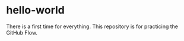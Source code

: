 # hello-world
There is a first time for everything. This repository is for practicing the GitHub Flow. 
